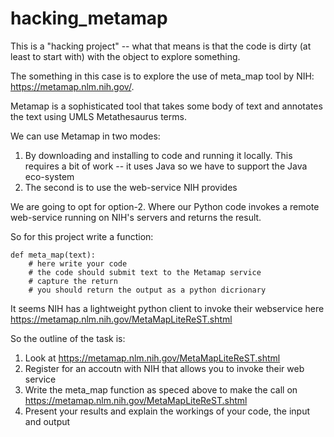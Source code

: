 # hacking_metamap
This is a "hacking project" -- what that means is that the code is dirty (at least to start with) with the object to explore something.

The something in this case is to explore the use of meta_map tool by NIH: https://metamap.nlm.nih.gov/.

Metamap is a sophisticated tool that takes some body of text and annotates the text using UMLS Metathesaurus terms.

We can use Metamap in two modes:

1. By downloading and installing to code and running it locally. This requires a bit of work -- it uses Java so we have to support the Java eco-system
2. The second is to use the web-service NIH provides

We are going to opt for option-2. Where our Python code invokes a remote web-service running on NIH's servers and returns the result.

So for this project write a function:

```
def meta_map(text):
    # here write your code
    # the code should submit text to the Metamap service
    # capture the return
    # you should return the output as a python dicrionary
 ```

It seems NIH has a lightweight python client to invoke their webservice here https://metamap.nlm.nih.gov/MetaMapLiteReST.shtml 

So the outline of the task is:

1. Look at https://metamap.nlm.nih.gov/MetaMapLiteReST.shtml
2. Register for an accoutn with NIH that allows you to invoke their web service
3. Write the meta_map function as speced above to make the call on https://metamap.nlm.nih.gov/MetaMapLiteReST.shtml
4. Present your results and explain the workings of your code, the input and output
